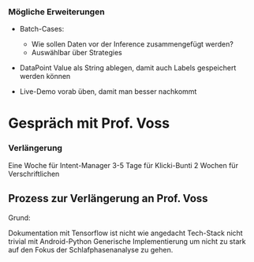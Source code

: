 ### Mögliche Erweiterungen

- Batch-Cases:
	- Wie sollen Daten vor der Inference zusammengefügt werden?
	- Auswählbar über Strategies
- DataPoint Value als String ablegen, damit auch Labels gespeichert werden können


- Live-Demo vorab üben, damit man besser nachkommt



# Gespräch mit Prof. Voss

### Verlängerung
Eine Woche für Intent-Manager
3-5 Tage für Klicki-Bunti
2 Wochen für Verschriftlichen


## Prozess zur Verlängerung an Prof. Voss

Grund:

Dokumentation mit Tensorflow ist nicht wie angedacht
Tech-Stack nicht trivial mit Android-Python
Generische Implementierung um nicht zu stark auf den Fokus der Schlafphasenanalyse zu gehen.
